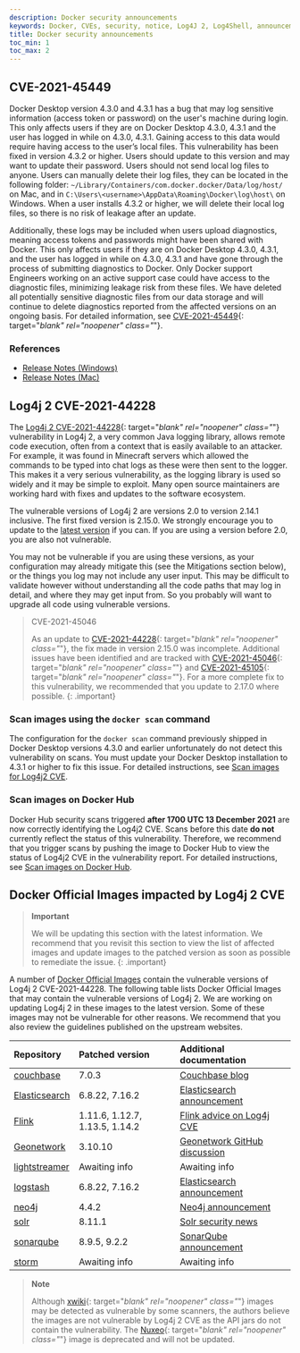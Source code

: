 ```yaml
---
description: Docker security announcements
keywords: Docker, CVEs, security, notice, Log4J 2, Log4Shell, announcements
title: Docker security announcements
toc_min: 1
toc_max: 2
---
```


## CVE-2021-45449

Docker Desktop version 4.3.0 and 4.3.1 has a bug that may log sensitive information (access token or password) on the user's machine during login. This only affects users if they are on Docker Desktop 4.3.0, 4.3.1 and the user has logged in while on 4.3.0, 4.3.1. Gaining access to this data would require having access to the user’s local files. This vulnerability has been fixed in version 4.3.2 or higher. Users should update to this version and may want to update their password. Users should not send local log files to anyone. Users can manually delete their log files, they can be located in the following folder: `~/Library/Containers/com.docker.docker/Data/log/host/` on Mac, and in `C:\Users\<username>\AppData\Roaming\Docker\log\host\` on Windows. When a user installs 4.3.2 or higher, we will delete their local log files, so there is no risk of leakage after an update.

Additionally, these logs may be included when users upload diagnostics, meaning access tokens and passwords might have been shared with Docker. This only affects users if they are on Docker Desktop 4.3.0, 4.3.1, and the user has logged in while on 4.3.0, 4.3.1 and have gone through the process of submitting diagnostics to Docker. Only Docker support Engineers working on an active support case could have access to the diagnostic files, minimizing leakage risk from these files. We have deleted all potentially sensitive diagnostic files from our data storage and will continue to delete diagnostics reported from the affected versions on an ongoing basis.
For detailed information, see [CVE-2021-45449](https://cve.mitre.org/cgi-bin/cvename.cgi?name=CVE-2021-45449){: target="_blank" rel="noopener" class="_"}.


### References

* [Release Notes (Windows)](../desktop/release-notes.md)
* [Release Notes (Mac)](../desktop/release-notes.md)

## Log4j 2 CVE-2021-44228

The [Log4j 2 CVE-2021-44228](https://nvd.nist.gov/vuln/detail/CVE-2021-44228){:
target="_blank" rel="noopener" class="_"} vulnerability in Log4j 2, a very common Java logging library, allows remote code execution, often from a context that is easily available to an attacker. For example, it was found in Minecraft servers which allowed the commands to be typed into chat logs as these were then sent to the logger. This makes it a very serious vulnerability, as the logging library is used so widely and it may be simple to exploit. Many open source maintainers are working hard with fixes and updates to the software ecosystem.

The vulnerable versions of Log4j 2 are versions 2.0 to version 2.14.1 inclusive. The first fixed version is 2.15.0. We strongly encourage you to update to the [latest version](https://logging.apache.org/log4j/2.x/download.html) if you can. If you are using a version before 2.0, you are also not vulnerable.

You may not be vulnerable if you are using these versions, as your configuration
may already mitigate this (see the Mitigations section below), or the things you
log may not include any user input. This may be difficult to validate however
without understanding all the code paths that may log in detail, and where they
may get input from. So you probably will want to upgrade all code using
vulnerable versions.

> CVE-2021-45046
>
> As an update to
> [CVE-2021-44228](https://nvd.nist.gov/vuln/detail/CVE-2021-44228){:
target="_blank" rel="noopener" class="_"}, the fix made in version 2.15.0 was
> incomplete. Additional issues have been identified and are tracked with
> [CVE-2021-45046](https://nvd.nist.gov/vuln/detail/CVE-2021-45046){: target="_blank" rel="noopener" class="_"} and
> [CVE-2021-45105](https://nvd.nist.gov/vuln/detail/CVE-2021-45105){: target="_blank" rel="noopener" class="_"}.
> For a more complete fix to this vulnerability, we recommended that you update to 2.17.0 where possible.
{: .important}

### Scan images using the `docker scan` command

The configuration for the `docker scan` command previously shipped in Docker
Desktop versions 4.3.0 and earlier unfortunately do not detect this
vulnerability on scans. You must update your Docker Desktop installation to
4.3.1 or higher to fix this issue. For detailed instructions, see [Scan images for Log4j2 CVE](../engine/scan/index.md#scan-images-for-log4j-2-cve).

### Scan images on Docker Hub

Docker Hub security scans triggered **after 1700 UTC 13 December 2021** are now
correctly identifying the Log4j2 CVE. Scans before this date **do not**
currently reflect the status of this vulnerability. Therefore, we recommend that
you trigger scans by pushing the image to Docker Hub to view the status of
Log4j2 CVE in the vulnerability report. For detailed instructions, see [Scan images on Docker Hub](../docker-hub/vulnerability-scanning.md).

## Docker Official Images impacted by Log4j 2 CVE

> **Important**
>
> We will be updating this section with the latest information. We recommend
> that you revisit this section to view the list of affected images and update
> images to the patched version as soon as possible to remediate the issue.
{: .important}

A number of [Docker Official Images](../docker-hub/official_images.md) contain the vulnerable versions of
Log4j 2 CVE-2021-44228. The following table lists Docker Official Images that
may contain the vulnerable versions of Log4j 2. We are working on updating
Log4j 2 in these images to the latest version. Some of these images may not be
vulnerable for other reasons. We recommend that you also review the guidelines published on the upstream websites.

| Repository                | Patched version         | Additional documentation       |
|:------------------------|:-----------------------|:-----------------------|
| [couchbase](https://hub.docker.com/_/couchbase)    | 7.0.3 | [Couchbase blog](https://blog.couchbase.com/what-to-know-about-the-log4j-vulnerability-cve-2021-44228/) |
| [Elasticsearch](https://hub.docker.com/_/elasticsearch)    | 6.8.22, 7.16.2 | [Elasticsearch announcement](https://www.elastic.co/blog/new-elasticsearch-and-logstash-releases-upgrade-apache-log4j2) |
| [Flink](https://hub.docker.com/_/flink)    | 1.11.6, 1.12.7, 1.13.5, 1.14.2  | [Flink advice on Log4j CVE](https://flink.apache.org/2021/12/10/log4j-cve.html) |
| [Geonetwork](https://hub.docker.com/_/geonetwork)    | 3.10.10 | [Geonetwork GitHub discussion](https://github.com/geonetwork/core-geonetwork/issues/6076) |
| [lightstreamer](https://hub.docker.com/_/lightstreamer)     | Awaiting info | Awaiting info  |
| [logstash](https://hub.docker.com/_/logstash)    | 6.8.22, 7.16.2 | [Elasticsearch announcement](https://www.elastic.co/blog/new-elasticsearch-and-logstash-releases-upgrade-apache-log4j2) |
| [neo4j](https://hub.docker.com/_/neo4j)     | 4.4.2 | [Neo4j announcement](https://community.neo4j.com/t/log4j-cve-mitigation-for-neo4j/48856) |
| [solr](https://hub.docker.com/_/solr)    | 8.11.1 | [Solr security news](https://solr.apache.org/security.html#apache-solr-affected-by-apache-log4j-cve-2021-44228) |
| [sonarqube](https://hub.docker.com/_/sonarqube)    | 8.9.5, 9.2.2 | [SonarQube announcement](https://community.sonarsource.com/t/sonarqube-sonarcloud-and-the-log4j-vulnerability/54721) |
| [storm](https://hub.docker.com/_/storm)    | Awaiting info | Awaiting info |

> **Note**
>
> Although [xwiki](https://hub.docker.com/_/xwiki){:
target="_blank" rel="noopener" class="_"} images may be detected as vulnerable
by some scanners, the authors believe the images are not vulnerable by Log4j 2
CVE as the API jars do not contain the vulnerability.
> The [Nuxeo](https://hub.docker.com/_/nuxeo){: target="_blank" rel="noopener" class="_"}
> image is deprecated and will not be updated.
